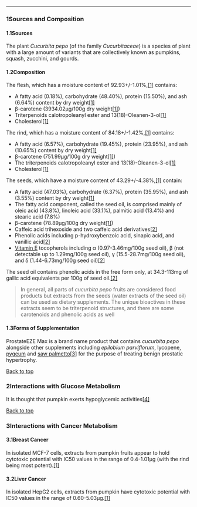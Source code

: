 





---


### 1Sources and Composition

#### 1.1Sources


The plant *Cucurbita pepo* (of the family *Cucurbitaceae*) is a species of plant with a large amount of variants that are collectively known as pumpkins, squash, zucchini, and gourds.


#### 1.2Composition


The flesh, which has a moisture content of 92.93+/-1.01%,[[1]](#ref1) contains:


* A fatty acid (0.18%), carbohydrate (48.40%), protein (15.50%), and ash (6.64%) content by dry weight[[1]](#ref1)
* β-carotene (3934.02µg/100g dry weight[[1]](#ref1))
* Triterpenoids calotropoleanyl ester and 13(18)-Oleanen-3-ol[[1]](#ref1)
* Cholesterol[[1]](#ref1)

The rind, which has a moisture content of 84.18+/-1.42%,[[1]](#ref1) contains:


* A fatty acid (6.57%), carbohydrate (19.45%), protein (23.95%), and ash (10.65%) content by dry weight[[1]](#ref1)
* β-carotene (751.99µg/100g dry weight[[1]](#ref1))
* The triterpenoids calotropoleanyl ester and 13(18)-Oleanen-3-ol[[1]](#ref1)
* Cholesterol[[1]](#ref1)

The seeds, which have a moisture content of 43.29+/-4.38%,[[1]](#ref1) contain:


* A fatty acid (47.03%), carbohydrate (6.37%), protein (35.95%), and ash (3.55%) content by dry weight[[1]](#ref1)
* The fatty acid component, called the seed oil, is comprised mainly of oleic acid (43.8%), linoleic acid (33.1%), palmitic acid (13.4%) and stearic acid (7.8%)
* β-carotene (78.89µg/100g dry weight[[1]](#ref1))
* Caffeic acid trihexoside and two caffeic acid derivatives[[2]](#ref2)
* Phenolic acids including p-hydroxybenzoic acid, sinapic acid, and vanillic acid[[2]](#ref2)
* [Vitamin E](/supplements/vitamin-e/) tocopherols including α (0.97-3.46mg/100g seed oil), β (not detectable up to 1.29mg/100g seed oil), γ (15.5-28.7mg/100g seed oil), and δ (1.44-6.73mg/100g seed oil)[[2]](#ref2)

The seed oil contains phenolic acids in the free form only, at 34.3-113mg of gallic acid equivalents per 100g of seed oil.[[2]](#ref2)



> In general, all parts of *cucurbita pepo* fruits are considered food products but extracts from the seeds (water extracts of the seed oil) can be used as dietary supplements. The unique bioactives in these extracts seem to be triterpenoid structures, and there are some carotenoids and phenolic acids as well


#### 1.3Forms of Supplementation


ProstateEZE Max is a brand name product that contains *cucurbita pepo* alongside other supplements including *epilobium parviflorum*, lycopene, [pygeum](/supplements/pygeum/) and [saw palmetto](/supplements/saw-palmetto/)[[3]](#ref3) for the purpose of treating benign prostatic hypertrophy.


[Back to top](#c-sources-and-composition)
### 2Interactions with Glucose Metabolism

It is thought that pumpkin exerts hypoglycemic activities[[4]](#ref4)


[Back to top](#c-interactions-with-glucose-metabolism)
### 3Interactions with Cancer Metabolism

#### 3.1Breast Cancer


In isolated MCF-7 cells, extracts from pumpkin fruits appear to hold cytotoxic potential with IC50 values in the range of 0.4-1.01µg (with the rind being most potent).[[1]](#ref1)


#### 3.2Liver Cancer


In isolated HepG2 cells, extracts from pumpkin have cytotoxic potential with IC50 values in the range of 0.60-5.03µg.[[1]](#ref1)

 


